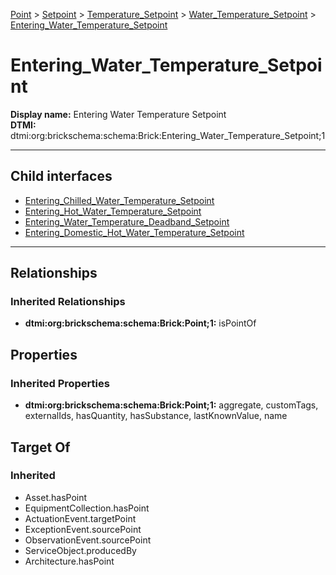 [Point](../../../../Point.md) > [Setpoint](../../../Setpoint.md) > [Temperature_Setpoint](../../Temperature_Setpoint.md) > [Water_Temperature_Setpoint](../Water_Temperature_Setpoint.md) > [Entering_Water_Temperature_Setpoint](.)
# Entering_Water_Temperature_Setpoint

**Display name:** Entering Water Temperature Setpoint<br />
**DTMI:** dtmi:org:brickschema:schema:Brick:Entering_Water_Temperature_Setpoint;1

---


## Child interfaces
* [Entering_Chilled_Water_Temperature_Setpoint](Entering_Chilled_Water_Temperature_Setpoint.md)
* [Entering_Hot_Water_Temperature_Setpoint](../Hot_Water_Temperature_Setpoint/Entering_Hot_Water_Temperature_Setpoint.md)
* [Entering_Water_Temperature_Deadband_Setpoint](Entering_Water_Temperature_Deadband_Setpoint.md)
* [Entering_Domestic_Hot_Water_Temperature_Setpoint](../Hot_Water_Temperature_Setpoint/Domestic_Hot_Water_Temperature_Setpoint/Entering_Domestic_Hot_Water_Temperature_Setpoint.md)

---
## Relationships
### Inherited Relationships
* **dtmi:org:brickschema:schema:Brick:Point;1:** isPointOf
## Properties
### Inherited Properties
* **dtmi:org:brickschema:schema:Brick:Point;1:** aggregate, customTags, externalIds, hasQuantity, hasSubstance, lastKnownValue, name
## Target Of
### Inherited
* Asset.hasPoint
* EquipmentCollection.hasPoint
* ActuationEvent.targetPoint
* ExceptionEvent.sourcePoint
* ObservationEvent.sourcePoint
* ServiceObject.producedBy
* Architecture.hasPoint
